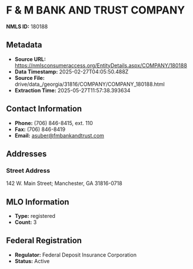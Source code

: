 # F & M BANK AND TRUST COMPANY

**NMLS ID:** 180188

## Metadata
- **Source URL:** https://nmlsconsumeraccess.org/EntityDetails.aspx/COMPANY/180188
- **Data Timestamp:** 2025-02-27T04:05:50.488Z
- **Source File:** drive/data_/georgia/31816/COMPANY/COMPANY_180188.html
- **Extraction Time:** 2025-05-27T11:57:38.393634

## Contact Information
- **Phone:** (706) 846-8415, ext. 110
- **Fax:** (706) 846-8419
- **Email:** asuber@fmbankandtrust.com

## Addresses
### Street Address
142 W. Main Street; Manchester, GA 31816-0718

## MLO Information
- **Type:** registered
- **Count:** 3

## Federal Registration
- **Regulator:** Federal Deposit Insurance Corporation
- **Status:** Active
